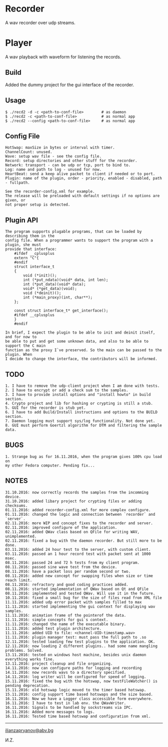Recorder
========

A wav recorder over udp streams.

Player
======

A wav playback with waveform for listening the records.


## Build
   Added the dummy project for the gui interface of the recorder.

## Usage

    $ ./recd2 -d -c <path-to-conf-file>        # as daemon
    $ ./recd2 -c <path-to-conf-file>           # as normal app
    $ ./recd2 --config <path-to-conf-file>     # as normal app

## Config File

    HotSwap: maxSize in bytes or interval with timer.
    ChannelCount: unused.
    Wave: setup wav file - see the config file.
    Record: setup directories and other stuff for the recorder.
    Network: transport - can be udp or tcp, port to bind to.
    Log: name and path to log - unused for now.
    HeartBeat: send a keep alive packet to client if needed or to port.
    Plugin: name of the plugin, order - priority, enabled - disabled, path - fullpath.

    See the recorder-config.xml for example.
    The release will be preloaded with default settings if no options are given, or
    not proper setup is detected.
## Plugin API

    The program supports plugable programs, that can be loaded by describing them in the
    config file. When a programmer wants to support the program with a plugin, she must
    provide that interface:
        #ifdef __cplusplus
        extern "C"{
        #endif
        struct interface_t
        {
            void (*init)();
            int (*put_ndata)(void* data, int len);
            int (*put_data)(void* data);
            void* (*get_data)(void);
            void (*deinit)();
            int (*main_proxy)(int, char**);
        };

        const struct interface_t* get_interface();
        #ifdef __cplusplus
        }
        #endif

    In brief, I expect the plugin to be able to init and deinit itself, and for now to
    be able to put and get some unknown data, and also to be able to support the C main
    function as the proxy I`ve preserved. So the main can be passed to the plugin. When
    I decide to change the interface, the contributors will be informed.

## TODO
    1. I have to remove the udp-client project when I am done with tests.
    2. I have to encrypt or add a check sum to the samples.
    3. I have to provide install options and "install howto" in build section.
    4. Crypto project and lib for hashing or crypting is still a stub.
    5. GUI for the recorder is stub yet.
    6. I have to add Build/Install instructions and options to the BUILD section.
    7. Daemon logging must support sys/log functionality. Not done yet.
    8. GUI must perform Goertzl algorithm for DTM and filtering the sample data.

## BUGS
    1. Strange bug as for 16.11.2016, when the program gives 100% cpu load on
    my other Fedora computer. Pending fix...

## NOTES
    31.10.2016: now correctly records the samples from the incomming device.
    31.10.2016: added libary project for crypting files or adding checksums.
    01.11.2016: added recorder-config.xml for more complex configure.
    01.11.2016: changed the logic and connection between `recorder` and `server`.
    02.11.2016: more WIP and concept fixes to the recorder and server.
    02.11.2016: improved configure of the application.
    02.11.2016: added QWav class based on QFile for writing WAV, unimplemented.
    02.11.2016: fixed a bug with the daemon recorder. But still more to be done.
    03.11.2016: added 24 hour test to the server, with custom client.
    03.11.2016: passed an 1 hour record test with packet sent at 1000 msec.
    08.11.2016: passed 24 and 72 h tests from my client program.
    08.11.2016: passed sine wave test from the device.
    08.11.2016: have a packet loss per random second or two.
    08.11.2016: added new concept for swapping files when size or time reach limit.
    08.11.2016: refractory and good coding practices added.
    08.11.2016: started implementation of QWav based on Qt and QFile
    08.11.2016: implemented and tested QWav. Will use it in the future.
    10.11.2016: fixed a small bug for the size of files read from XML file
    11.11.2016: added udp error packet with samples filled to max
    11.11.2016: started implementing the gui context for displaying wav samples.
    11.11.2016: animation frame of the pointerof the data.
    11.11.2016: simple concepts for gui`s context.
    11.11.2016: changed the name of the executable binary.
    11.11.2016: added test plugin architecture.
    11.11.2016: added UID to file: <channel-UID-timestamp.wav>
    11.11.2016: plugin manager test: must pass the full path to .so
    12.11.2016: tested loading few test plugins to the application. OK.
    12.11.2016: now loading 2 different plugins.. had some name mangling problems. Solved.
    13.11.2016: tested on windows host machine, besides unix daemon everything works fine.
    13.11.2016: project cleanup and file organizing.
    14.11.2016: now can configure paths for logging and recording
    14.11.2016: now records wavs to a directory specified.
    14.11.2016: log writer will be configured for speed of logging.
    15.11.2016: fixed the bug with the hotswap, now testFileWatcher() is pending deprecation.
    15.11.2016: old hotswap logic moved to the timer based hotswap.
    15.11.2016: config support time based hotswaps and the size based.
    16.11.2016: Now we have a Logger class accessible form everywhere.
    16.11.2016: I have to test in lab env. the QWavWriter.
    16.11.2016: Signals to be handled by sockstreams via IPC.
    16.11.2016: Added more messages to logs.
    16.11.2016: Tested time based hotswap and configuration from xml.


***
<ilianzapryanov@abv.bg>

И.Z.
